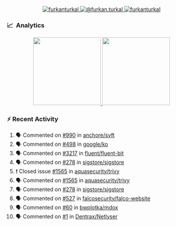 <p align="center">
  <a href="https://linkedin.com/in/furkanturkal" target="blank">
    <img src="https://img.shields.io/badge/linkedin-%230077B5.svg?&style=for-the-badge&logo=linkedin&logoColor=white" alt="furkanturkal" />
  </a>
  <a href="https://medium.com/@furkan.turkal" target="blank">
    <img src="https://img.shields.io/badge/medium-%2312100E.svg?&style=for-the-badge&logo=medium&logoColor=white" alt="@furkan.turkal" />
  </a>
  <a href="https://twitter.com/furkanturkaI" target="blank">
    <img src="https://img.shields.io/badge/Twitter-1DA1F2?style=for-the-badge&logo=twitter&logoColor=white" alt="furkanturkaI" />
  </a>
</p>

### 📈 &nbsp;Analytics

<p align="center">
  <a href="https://coderstats.net/github/#Dentrax">
    <img height="180em" src="https://github-readme-stats-eight-theta.vercel.app/api?username=Dentrax&show_icons=true&theme=algolia&include_all_commits=true&count_private=true&line_height=26"/>
    <img height="180em" src="https://github-readme-stats-eight-theta.vercel.app/api/top-langs/?username=Dentrax&layout=compact&langs_count=8&theme=algolia&line_height=26"/>
  </a>
</p>

### :zap: Recent Activity

<!--START_SECTION:activity-->
1. 🗣 Commented on [#990](https://github.com/anchore/syft/issues/990) in [anchore/syft](https://github.com/anchore/syft)
2. 🗣 Commented on [#498](https://github.com/google/ko/issues/498) in [google/ko](https://github.com/google/ko)
3. 🗣 Commented on [#3217](https://github.com/fluent/fluent-bit/issues/3217) in [fluent/fluent-bit](https://github.com/fluent/fluent-bit)
4. 🗣 Commented on [#278](https://github.com/sigstore/sigstore/issues/278) in [sigstore/sigstore](https://github.com/sigstore/sigstore)
5. ❗️ Closed issue [#1565](https://github.com/aquasecurity/trivy/issues/1565) in [aquasecurity/trivy](https://github.com/aquasecurity/trivy)
6. 🗣 Commented on [#1565](https://github.com/aquasecurity/trivy/issues/1565) in [aquasecurity/trivy](https://github.com/aquasecurity/trivy)
7. 🗣 Commented on [#278](https://github.com/sigstore/sigstore/issues/278) in [sigstore/sigstore](https://github.com/sigstore/sigstore)
8. 🗣 Commented on [#527](https://github.com/falcosecurity/falco-website/issues/527) in [falcosecurity/falco-website](https://github.com/falcosecurity/falco-website)
9. 🗣 Commented on [#60](https://github.com/bwplotka/mdox/issues/60) in [bwplotka/mdox](https://github.com/bwplotka/mdox)
10. 🗣 Commented on [#1](https://github.com/Dentrax/Netlyser/issues/1) in [Dentrax/Netlyser](https://github.com/Dentrax/Netlyser)
<!--END_SECTION:activity-->
